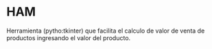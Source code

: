 # HAM
Herramienta (pytho:tkinter) que facilita el calculo de valor de venta de productos ingresando el valor del producto.
